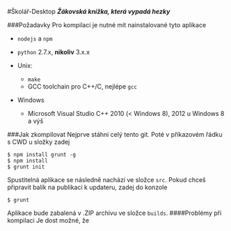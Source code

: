 #Školář-Desktop
**_Žákovská knížka, která vypadá hezky_**

###Požadavky
Pro kompilaci je nutné mít nainstalované tyto aplikace

* `nodejs` a `npm`
* `python` 2.7.x, **nikoliv** 3.x.x

* Unix:
    * `make` 
    * GCC toolchain pro C++/C, nejlépe `gcc`
* Windows
    * Microsoft Visual Studio C++ 2010 (< Windows 8), 2012 u Windows 8 a výš
    
###Jak zkompilovat
Nejprve stáhni celý tento git. Poté v příkazovém řádku s CWD u složky zadej  
```
$ npm install grunt -g
$ npm install
$ grunt init
```
Spustitelná aplikace se následně nachází ve složce `src`. Pokud chceš připravit balík na publikaci k updateru, zadej do konzole
```
$ grunt
```
Aplikace bude zabalená v .ZIP archivu ve složce `builds`.
####Problémy při kompilaci
Je dost možné, že 